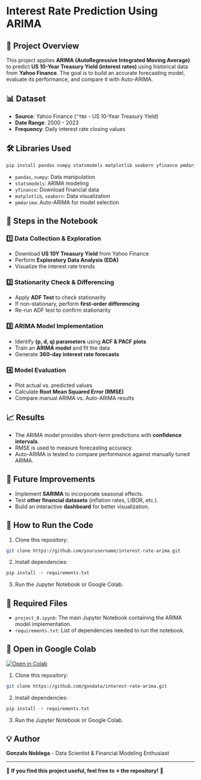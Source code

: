 # Interest Rate Prediction Using ARIMA

## 📌 Project Overview
This project applies **ARIMA (AutoRegressive Integrated Moving Average)** to predict **US 10-Year Treasury Yield (interest rates)** using historical data from **Yahoo Finance**. The goal is to build an accurate forecasting model, evaluate its performance, and compare it with Auto-ARIMA.

## 📊 Dataset
- **Source**: Yahoo Finance (`^TNX` - US 10-Year Treasury Yield)
- **Date Range**: 2000 - 2023
- **Frequency**: Daily interest rate closing values

## 🛠️ Libraries Used
```bash
pip install pandas numpy statsmodels matplotlib seaborn yfinance pmdarima
```
- `pandas`, `numpy`: Data manipulation
- `statsmodels`: ARIMA modeling
- `yfinance`: Download financial data
- `matplotlib`, `seaborn`: Data visualization
- `pmdarima`: Auto-ARIMA for model selection

## 🔹 Steps in the Notebook
### **1️⃣ Data Collection & Exploration**
- Download **US 10Y Treasury Yield** from Yahoo Finance
- Perform **Exploratory Data Analysis (EDA)**
- Visualize the interest rate trends

### **2️⃣ Stationarity Check & Differencing**
- Apply **ADF Test** to check stationarity
- If non-stationary, perform **first-order differencing**
- Re-run ADF test to confirm stationarity

### **3️⃣ ARIMA Model Implementation**
- Identify **(p, d, q) parameters** using **ACF & PACF plots**
- Train an **ARIMA model** and fit the data
- Generate **360-day interest rate forecasts**

### **4️⃣ Model Evaluation**
- Plot actual vs. predicted values
- Calculate **Root Mean Squared Error (RMSE)**
- Compare manual ARIMA vs. Auto-ARIMA results

## 📈 Results
- The ARIMA model provides short-term predictions with **confidence intervals**.
- RMSE is used to measure forecasting accuracy.
- Auto-ARIMA is tested to compare performance against manually tuned ARIMA.

## 🚀 Future Improvements
- Implement **SARIMA** to incorporate seasonal effects.
- Test **other financial datasets** (inflation rates, LIBOR, etc.).
- Build an interactive **dashboard** for better visualization.

## 📜 How to Run the Code
1. Clone this repository:
```bash
git clone https://github.com/yourusername/interest-rate-arima.git
```
2. Install dependencies:
```bash
pip install -r requirements.txt
```
3. Run the Jupyter Notebook or Google Colab.

## 📂 Required Files
- `project_0.ipynb`: The main Jupyter Notebook containing the ARIMA model implementation.
- `requirements.txt`: List of dependencies needed to run the notebook.

## 🔗 Open in Google Colab
[![Open in Colab](https://colab.research.google.com/assets/colab-badge.svg)](https://colab.research.google.com/github/yourusername/interest-rate-arima/blob/main/project_0.ipynb)
1. Clone this repository:
```bash
git clone https://github.com/gondata/interest-rate-arima.git
```
2. Install dependencies:
```bash
pip install -r requirements.txt
```
3. Run the Jupyter Notebook or Google Colab.

## 💡 Author
**Gonzalo Noblega** - Data Scientist & Financial Modeling Enthusiast

---
📌 **If you find this project useful, feel free to ⭐ the repository!** 🚀

